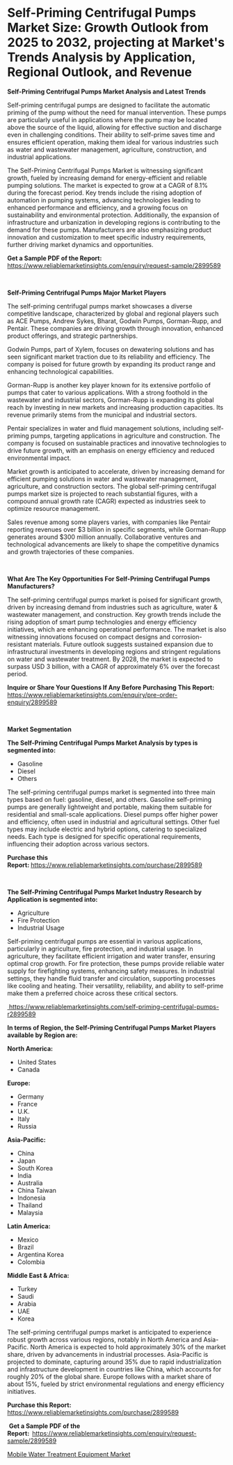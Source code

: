 <p><h1>Self-Priming Centrifugal Pumps Market Size: Growth Outlook from 2025 to 2032, projecting at Market's Trends Analysis by Application, Regional Outlook, and Revenue</h1></p><p><strong>Self-Priming Centrifugal Pumps Market Analysis and Latest Trends</strong></p>
<p><p>Self-priming centrifugal pumps are designed to facilitate the automatic priming of the pump without the need for manual intervention. These pumps are particularly useful in applications where the pump may be located above the source of the liquid, allowing for effective suction and discharge even in challenging conditions. Their ability to self-prime saves time and ensures efficient operation, making them ideal for various industries such as water and wastewater management, agriculture, construction, and industrial applications.</p><p>The Self-Priming Centrifugal Pumps Market is witnessing significant growth, fueled by increasing demand for energy-efficient and reliable pumping solutions. The market is expected to grow at a CAGR of 8.1% during the forecast period. Key trends include the rising adoption of automation in pumping systems, advancing technologies leading to enhanced performance and efficiency, and a growing focus on sustainability and environmental protection. Additionally, the expansion of infrastructure and urbanization in developing regions is contributing to the demand for these pumps. Manufacturers are also emphasizing product innovation and customization to meet specific industry requirements, further driving market dynamics and opportunities.</p></p>
<p><strong>Get a Sample PDF of the Report:&nbsp;</strong> <a href="https://www.reliablemarketinsights.com/enquiry/request-sample/2899589?utm_campaign=3267&utm_medium=2&utm_source=Github&utm_content=ia&utm_term=16032025&utm_id=self-priming-centrifugal-pumps">https://www.reliablemarketinsights.com/enquiry/request-sample/2899589</a></p>
<p>&nbsp;</p>
<p><strong>Self-Priming Centrifugal Pumps Major Market Players</strong></p>
<p><p>The self-priming centrifugal pumps market showcases a diverse competitive landscape, characterized by global and regional players such as ACE Pumps, Andrew Sykes, Bharat, Godwin Pumps, Gorman-Rupp, and Pentair. These companies are driving growth through innovation, enhanced product offerings, and strategic partnerships. </p><p>Godwin Pumps, part of Xylem, focuses on dewatering solutions and has seen significant market traction due to its reliability and efficiency. The company is poised for future growth by expanding its product range and enhancing technological capabilities.</p><p>Gorman-Rupp is another key player known for its extensive portfolio of pumps that cater to various applications. With a strong foothold in the wastewater and industrial sectors, Gorman-Rupp is expanding its global reach by investing in new markets and increasing production capacities. Its revenue primarily stems from the municipal and industrial sectors.</p><p>Pentair specializes in water and fluid management solutions, including self-priming pumps, targeting applications in agriculture and construction. The company is focused on sustainable practices and innovative technologies to drive future growth, with an emphasis on energy efficiency and reduced environmental impact.</p><p>Market growth is anticipated to accelerate, driven by increasing demand for efficient pumping solutions in water and wastewater management, agriculture, and construction sectors. The global self-priming centrifugal pumps market size is projected to reach substantial figures, with a compound annual growth rate (CAGR) expected as industries seek to optimize resource management.</p><p>Sales revenue among some players varies, with companies like Pentair reporting revenues over $3 billion in specific segments, while Gorman-Rupp generates around $300 million annually. Collaborative ventures and technological advancements are likely to shape the competitive dynamics and growth trajectories of these companies.</p></p>
<p>&nbsp;</p>
<p><strong>What Are The Key Opportunities For Self-Priming Centrifugal Pumps Manufacturers?</strong></p>
<p><p>The self-priming centrifugal pumps market is poised for significant growth, driven by increasing demand from industries such as agriculture, water & wastewater management, and construction. Key growth trends include the rising adoption of smart pump technologies and energy efficiency initiatives, which are enhancing operational performance. The market is also witnessing innovations focused on compact designs and corrosion-resistant materials. Future outlook suggests sustained expansion due to infrastructural investments in developing regions and stringent regulations on water and wastewater treatment. By 2028, the market is expected to surpass USD 3 billion, with a CAGR of approximately 6% over the forecast period.</p></p>
<p><strong>Inquire or Share Your Questions If Any Before Purchasing This Report:</strong> <a href="https://www.reliablemarketinsights.com/enquiry/pre-order-enquiry/2899589?utm_campaign=3267&utm_medium=2&utm_source=Github&utm_content=ia&utm_term=16032025&utm_id=self-priming-centrifugal-pumps">https://www.reliablemarketinsights.com/enquiry/pre-order-enquiry/2899589</a></p>
<p>&nbsp;</p>
<p><strong>Market Segmentation</strong></p>
<p><strong>The Self-Priming Centrifugal Pumps Market Analysis by types is segmented into:</strong></p>
<p><ul><li>Gasoline</li><li>Diesel</li><li>Others</li></ul></p>
<p><p>The self-priming centrifugal pumps market is segmented into three main types based on fuel: gasoline, diesel, and others. Gasoline self-priming pumps are generally lightweight and portable, making them suitable for residential and small-scale applications. Diesel pumps offer higher power and efficiency, often used in industrial and agricultural settings. Other fuel types may include electric and hybrid options, catering to specialized needs. Each type is designed for specific operational requirements, influencing their adoption across various sectors.</p></p>
<p><strong>Purchase this Report:&nbsp;</strong><a href="https://www.reliablemarketinsights.com/purchase/2899589?utm_campaign=3267&utm_medium=2&utm_source=Github&utm_content=ia&utm_term=16032025&utm_id=self-priming-centrifugal-pumps">https://www.reliablemarketinsights.com/purchase/2899589</a></p>
<p>&nbsp;</p>
<p><strong>The Self-Priming Centrifugal Pumps Market Industry Research by Application is segmented into:</strong></p>
<p><ul><li>Agriculture</li><li>Fire Protection</li><li>Industrial Usage</li></ul></p>
<p><p>Self-priming centrifugal pumps are essential in various applications, particularly in agriculture, fire protection, and industrial usage. In agriculture, they facilitate efficient irrigation and water transfer, ensuring optimal crop growth. For fire protection, these pumps provide reliable water supply for firefighting systems, enhancing safety measures. In industrial settings, they handle fluid transfer and circulation, supporting processes like cooling and heating. Their versatility, reliability, and ability to self-prime make them a preferred choice across these critical sectors.</p></p>
<p><a href="https://www.reliablemarketinsights.com/self-priming-centrifugal-pumps-r2899589?utm_campaign=3267&utm_medium=2&utm_source=Github&utm_content=ia&utm_term=16032025&utm_id=self-priming-centrifugal-pumps">&nbsp;https://www.reliablemarketinsights.com/self-priming-centrifugal-pumps-r2899589</a></p>
<p><strong>In terms of Region, the Self-Priming Centrifugal Pumps Market Players available by Region are:</strong></p>
<p>
    <p> <strong> North America: </strong>
        <ul>
            <li>United States</li>
            <li>Canada</li>
        </ul>
        </p> 
    <p> <strong> Europe: </strong>
        <ul>
            <li>Germany</li>
            <li>France</li>
            <li>U.K.</li>
            <li>Italy</li>
            <li>Russia</li>
        </ul>
        </p> 
    <p> <strong> Asia-Pacific: </strong>
        <ul>
            <li>China</li>
            <li>Japan</li>
            <li>South Korea</li>
            <li>India</li>
            <li>Australia</li>
            <li>China Taiwan</li>
            <li>Indonesia</li>
            <li>Thailand</li>
            <li>Malaysia</li>
        </ul>
        </p> 
    <p> <strong> Latin America: </strong>
        <ul>
            <li>Mexico</li>
            <li>Brazil</li>
            <li>Argentina Korea</li>
            <li>Colombia</li>
        </ul>
        </p> 
    <p> <strong> Middle East & Africa: </strong>
        <ul>
            <li>Turkey</li>
            <li>Saudi</li>
            <li>Arabia</li>
            <li>UAE</li>
            <li>Korea</li>
        </ul>
    </p>
    </p>
<p><p>The self-priming centrifugal pumps market is anticipated to experience robust growth across various regions, notably in North America and Asia-Pacific. North America is expected to hold approximately 30% of the market share, driven by advancements in industrial processes. Asia-Pacific is projected to dominate, capturing around 35% due to rapid industrialization and infrastructure development in countries like China, which accounts for roughly 20% of the global share. Europe follows with a market share of about 15%, fueled by strict environmental regulations and energy efficiency initiatives.</p></p>
<p><strong>Purchase this Report: </strong><a href="https://www.reliablemarketinsights.com/purchase/2899589?utm_campaign=3267&utm_medium=2&utm_source=Github&utm_content=ia&utm_term=16032025&utm_id=self-priming-centrifugal-pumps">https://www.reliablemarketinsights.com/purchase/2899589</a></p>
<p>&nbsp;<strong>Get a Sample PDF of the Report:&nbsp;&nbsp;</strong><a href="https://www.reliablemarketinsights.com/enquiry/request-sample/2899589?utm_campaign=3267&utm_medium=2&utm_source=Github&utm_content=ia&utm_term=16032025&utm_id=self-priming-centrifugal-pumps">https://www.reliablemarketinsights.com/enquiry/request-sample/2899589</a></p>
<p><strong></strong></p>
<p><p><a href="https://github.com/duscarajlha/Market-Research-Report-List-1/blob/main/mobile-water-treatment-equipment-market.md?utm_campaign=3267&utm_medium=2&utm_source=Github&utm_content=ia&utm_term=16032025&utm_id=self-priming-centrifugal-pumps">Mobile Water Treatment Equipment Market</a></p></p>